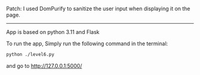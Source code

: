 Patch:
I used DomPurify to sanitize the user input when displaying it on the page.

---

App is based on python 3.11 and Flask

To run the app, 
Simply run the following command in the terminal:
```bash
python ./level6.py
```
and go to http://127.0.0.1:5000/

